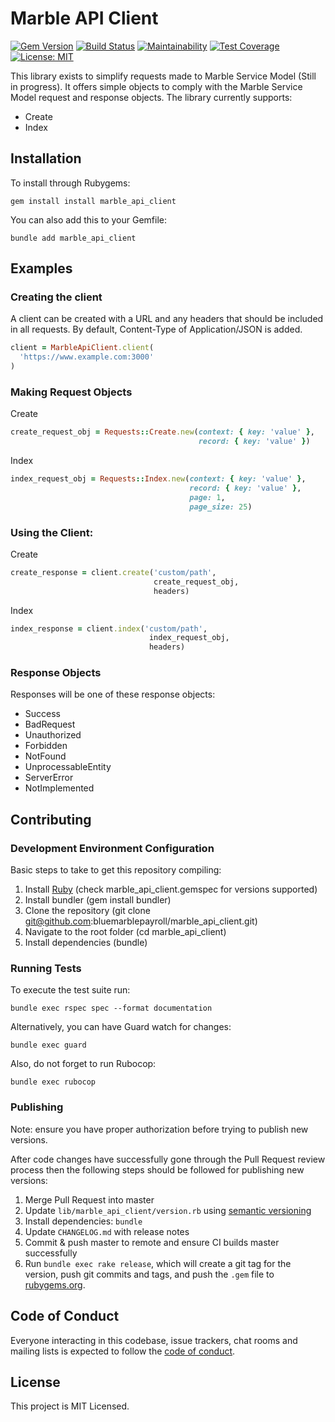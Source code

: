 # Marble API Client

[![Gem Version](https://badge.fury.io/rb/marble_api_client.svg)](https://badge.fury.io/rb/marble_api_client) [![Build Status](https://travis-ci.org/bluemarblepayroll/marble_api_client.svg?branch=master)](https://travis-ci.org/bluemarblepayroll/marble_api_client)
[![Maintainability](https://api.codeclimate.com/v1/badges/fba9ec43303ca1595e5a/maintainability)](https://codeclimate.com/github/bluemarblepayroll/marble_api_client/maintainability) [![Test Coverage](https://api.codeclimate.com/v1/badges/fba9ec43303ca1595e5a/test_coverage)](https://codeclimate.com/github/bluemarblepayroll/marble_api_client/test_coverage)[![License: MIT](https://img.shields.io/badge/License-MIT-yellow.svg)](https://opensource.org/licenses/MIT)


This library exists to simplify requests made to Marble Service Model (Still in progress). It offers simple objects to comply with the Marble Service Model request and response objects.
The library currently supports:

* Create
* Index

## Installation

To install through Rubygems:

````
gem install install marble_api_client
````

You can also add this to your Gemfile:

````
bundle add marble_api_client
````

## Examples

### Creating the client

A client can be created with a URL and any headers that should be included
in all requests. By default, Content-Type of Application/JSON is added.
````ruby
client = MarbleApiClient.client(
  'https://www.example.com:3000'
)
````

### Making Request Objects

Create
````ruby
create_request_obj = Requests::Create.new(context: { key: 'value' },
                                          record: { key: 'value' })
````

Index
````ruby
index_request_obj = Requests::Index.new(context: { key: 'value' },
                                        record: { key: 'value' },
                                        page: 1,
                                        page_size: 25)
````

### Using the Client:

Create
````ruby
create_response = client.create('custom/path',
                                create_request_obj,
                                headers)
````

Index
````ruby
index_response = client.index('custom/path',
                               index_request_obj,
                               headers)
````

### Response Objects

Responses will be one of these response objects:

* Success
* BadRequest
* Unauthorized
* Forbidden
* NotFound
* UnprocessableEntity
* ServerError
* NotImplemented

## Contributing

### Development Environment Configuration

Basic steps to take to get this repository compiling:

1. Install [Ruby](https://www.ruby-lang.org/en/documentation/installation/) (check marble_api_client.gemspec for versions supported)
2. Install bundler (gem install bundler)
3. Clone the repository (git clone git@github.com:bluemarblepayroll/marble_api_client.git)
4. Navigate to the root folder (cd marble_api_client)
5. Install dependencies (bundle)

### Running Tests

To execute the test suite run:

````
bundle exec rspec spec --format documentation
````

Alternatively, you can have Guard watch for changes:

````
bundle exec guard
````

Also, do not forget to run Rubocop:

````
bundle exec rubocop
````

### Publishing

Note: ensure you have proper authorization before trying to publish new versions.

After code changes have successfully gone through the Pull Request review process then the following steps should be followed for publishing new versions:

1. Merge Pull Request into master
2. Update ```lib/marble_api_client/version.rb``` using [semantic versioning](https://semver.org/)
3. Install dependencies: ```bundle```
4. Update ```CHANGELOG.md``` with release notes
5. Commit & push master to remote and ensure CI builds master successfully
6. Run `bundle exec rake release`, which will create a git tag for the version, push git commits and tags, and push the `.gem` file to [rubygems.org](https://rubygems.org).

## Code of Conduct

Everyone interacting in this codebase, issue trackers, chat rooms and mailing lists is expected to follow the [code of conduct](https://github.com/bluemarblepayroll/marble_api_client/blob/master/CODE_OF_CONDUCT.md).

## License

This project is MIT Licensed.